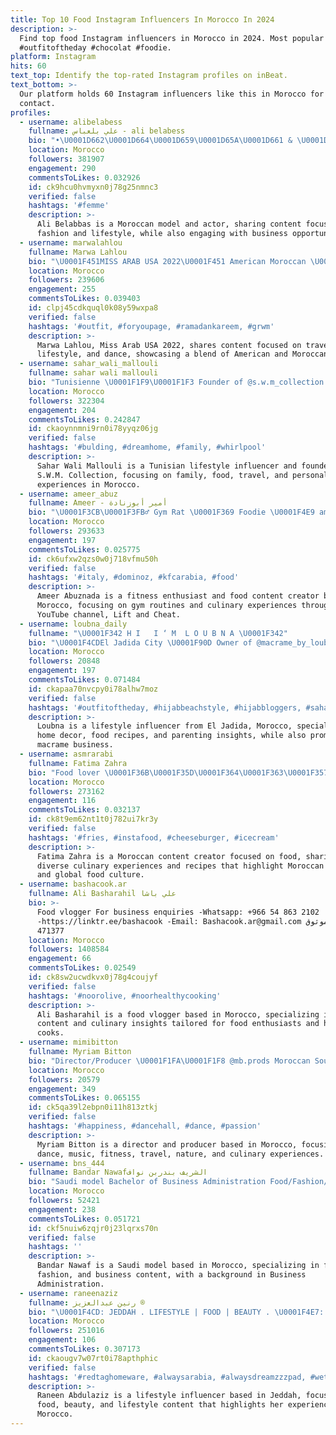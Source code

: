 ```yaml
---
title: Top 10 Food Instagram Influencers In Morocco In 2024
description: >-
  Find top food Instagram influencers in Morocco in 2024. Most popular hashtags:
  #outfitoftheday #chocolat #foodie.
platform: Instagram
hits: 60
text_top: Identify the top-rated Instagram profiles on inBeat.
text_bottom: >-
  Our platform holds 60 Instagram influencers like this in Morocco for you to
  contact.
profiles:
  - username: alibelabess
    fullname: علي بلعباس - ali belabess
    bio: "•\U0001D662\U0001D664\U0001D659\U0001D65A\U0001D661 & \U0001D656\U0001D658\U0001D669\U0001D664\U0001D667 •\U0001D644\U0001D663\U0001D65B\U0001D661\U0001D66A\U0001D65A\U0001D663\U0001D658\U0001D65A\U0001D667 . Traveler \U0001F9F3 \U0001F1F2\U0001F1E6\U0001F1F8\U0001F1E6\U0001F1E6\U0001F1EA\U0001F1F9\U0001F1ED\U0001F1F9\U0001F1F7 . Food lover \U0001F958 \U0001F4E9\U0001D405\U0001D428\U0001D42B \U0001D41B\U0001D42E\U0001D42C\U0001D422\U0001D427\U0001D41E\U0001D42C\U0001D42C : \U0001D656\U0001D661\U0001D65E.\U0001D657\U0001D65A\U0001D661\U0001D656\U0001D657\U0001D657\U0001D65A\U0001D668\U0001D668@\U0001D65C\U0001D662\U0001D656\U0001D65E\U0001D661.\U0001D658\U0001D664\U0001D662 \U0001F4CD\U0001D662\U0001D664\U0001D667\U0001D664\U0001D658\U0001D658\U0001D664 \U0001F1F2\U0001F1E6"
    location: Morocco
    followers: 381907
    engagement: 290
    commentsToLikes: 0.032926
    id: ck9hcu0hvmyxn0j78g25nmnc3
    verified: false
    hashtags: '#femme'
    description: >-
      Ali Belabbas is a Moroccan model and actor, sharing content focused on
      fashion and lifestyle, while also engaging with business opportunities.
  - username: marwalahlou
    fullname: Marwa Lahlou
    bio: "\U0001F451MISS ARAB USA 2022\U0001F451 American Moroccan \U0001F1FA\U0001F1F8\U0001F1F2\U0001F1E6 Travel.Food.Lifestyle & Dance \U0001F4E8 marwalahlou5@gmail.com"
    location: Morocco
    followers: 239606
    engagement: 255
    commentsToLikes: 0.039403
    id: clpj45cdkquql0k08y59wxpa8
    verified: false
    hashtags: '#outfit, #foryoupage, #ramadankareem, #grwm'
    description: >-
      Marwa Lahlou, Miss Arab USA 2022, shares content focused on travel, food,
      lifestyle, and dance, showcasing a blend of American and Moroccan culture.
  - username: sahar_wali_mallouli
    fullname: sahar wali mallouli
    bio: "Tunisienne \U0001F1F9\U0001F1F3 Founder of @s.w.m_collection Family|Life style|Food|travel \U0001F1F9\U0001F1F7\U0001F1F2\U0001F1E6\U0001F1EA\U0001F1EC\U0001F1F1\U0001F1F0\U0001F1E6\U0001F1EA\U0001F1F6\U0001F1E6\U0001F1F8\U0001F1E6\U0001F1E7\U0001F1ED mum of lotfi & altaf \U0001F468‍\U0001F469‍\U0001F467‍\U0001F466 ✉️: saharwali2@gmail.com"
    location: Morocco
    followers: 322304
    engagement: 204
    commentsToLikes: 0.242847
    id: ckaoynnmni9rn0i78yyqz06jg
    verified: false
    hashtags: '#bulding, #dreamhome, #family, #whirlpool'
    description: >-
      Sahar Wali Mallouli is a Tunisian lifestyle influencer and founder of
      S.W.M. Collection, focusing on family, food, travel, and personal
      experiences in Morocco.
  - username: ameer_abuz
    fullname: Ameer - أمير أبوزنادة
    bio: "\U0001F3CB\U0001F3FB‍♂️ Gym Rat \U0001F369 Foodie \U0001F4E9 ameer.abuzinadah@gmail.com \U0001F4FA Youtube:Lift and Cheat ⬇️"
    location: Morocco
    followers: 293633
    engagement: 197
    commentsToLikes: 0.025775
    id: ck6ufxw2qzs0w0j718vfmu50h
    verified: false
    hashtags: '#italy, #dominoz, #kfcarabia, #food'
    description: >-
      Ameer Abuznada is a fitness enthusiast and food content creator based in
      Morocco, focusing on gym routines and culinary experiences through his
      YouTube channel, Lift and Cheat.
  - username: loubna_daily
    fullname: "\U0001F342 H I   I ‘ M  L O U B N A \U0001F342"
    bio: "\U0001F4CDEl Jadida City \U0001F90D Owner of @macrame_by_loubna \U0001F90DLife style, food recipes Home decor, Bon plan \U0001F90D\U0001F48D ghassan’s mum\U0001F468‍\U0001F469‍\U0001F466 \U0001F4E9loubnacollaboration@gmail.com"
    location: Morocco
    followers: 20848
    engagement: 197
    commentsToLikes: 0.071484
    id: ckapaa70nvcpy0i78alhw7moz
    verified: false
    hashtags: '#outfitoftheday, #hijabbeachstyle, #hijabbloggers, #saharamall'
    description: >-
      Loubna is a lifestyle influencer from El Jadida, Morocco, specializing in
      home decor, food recipes, and parenting insights, while also promoting her
      macrame business.
  - username: asmrarabi
    fullname: Fatima Zahra
    bio: "Food lover \U0001F36B\U0001F35D\U0001F364\U0001F363\U0001F357\U0001F32D Marocaine \U0001F1F2\U0001F1E6\U0001F1F2\U0001F1E6 Content creator inquiries : asmrarabi@gmail.com Tik Tok Asmrarabi"
    location: Morocco
    followers: 273162
    engagement: 116
    commentsToLikes: 0.032137
    id: ck8t9em62nt1t0j782ui7kr3y
    verified: false
    hashtags: '#fries, #instafood, #cheeseburger, #icecream'
    description: >-
      Fatima Zahra is a Moroccan content creator focused on food, sharing
      diverse culinary experiences and recipes that highlight Moroccan cuisine
      and global food culture.
  - username: bashacook.ar
    fullname: Ali Basharahil علي باشا
    bio: >-
      Food vlogger For business enquiries -Whatsapp: +966 54 863 2102
      -https://linktr.ee/bashacook -Email: Bashacook.ar@gmail.com رخصة موثوق:
      471377
    location: Morocco
    followers: 1408584
    engagement: 66
    commentsToLikes: 0.02549
    id: ck8sw2ucwdkvx0j78g4coujyf
    verified: false
    hashtags: '#noorolive, #noorhealthycooking'
    description: >-
      Ali Basharahil is a food vlogger based in Morocco, specializing in cooking
      content and culinary insights tailored for food enthusiasts and home
      cooks.
  - username: mimibitton
    fullname: Myriam Bitton
    bio: "Director/Producer \U0001F1FA\U0001F1F8 @mb.prods Moroccan Soul \U0001F1F2\U0001F1E6 Flame Team \U0001F525\U0001F1EF\U0001F1F2 Dance \U0001F483\U0001F3FC, Music \U0001F3B6, Fitness \U0001F3CB\U0001F3FC‍♀️, Travel ✈️, Nature \U0001F305, Food \U0001F958 L.O.V.E.R"
    location: Morocco
    followers: 20579
    engagement: 349
    commentsToLikes: 0.065155
    id: ck5qa39l2ebpn0i11h813ztkj
    verified: false
    hashtags: '#happiness, #dancehall, #dance, #passion'
    description: >-
      Myriam Bitton is a director and producer based in Morocco, focusing on
      dance, music, fitness, travel, nature, and culinary experiences.
  - username: bns_444
    fullname: Bandar Nawafالشريف بندربن نواف
    bio: "Saudi model Bachelor of Business Administration Food/Fashion/Business \U0001F4CDRiyadh \U0001F47BSnapchat: bns_444 ✉️ Email: bns_444@outlook.com"
    location: Morocco
    followers: 52421
    engagement: 238
    commentsToLikes: 0.051721
    id: ckf5nuiw6zqjr0j23lqrxs70n
    verified: false
    hashtags: ''
    description: >-
      Bandar Nawaf is a Saudi model based in Morocco, specializing in food,
      fashion, and business content, with a background in Business
      Administration.
  - username: raneenaziz
    fullname: رنين عبدالعزيز ®
    bio: "\U0001F4CD: JEDDAH . LIFESTYLE | FOOD | BEAUTY . \U0001F4E7: RANIN.BA22@GMAIL.COM"
    location: Morocco
    followers: 251016
    engagement: 106
    commentsToLikes: 0.307173
    id: ckaougv7w07rt0i78apthphic
    verified: false
    hashtags: '#redtaghomeware, #alwaysarabia, #alwaysdreamzzzpad, #wethedreamers'
    description: >-
      Raneen Abdulaziz is a lifestyle influencer based in Jeddah, focusing on
      food, beauty, and lifestyle content that highlights her experiences in
      Morocco.
---
```


